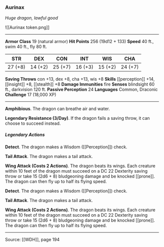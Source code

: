 ### Aurinax
_Huge dragon, lawful good_

![[Aurinax token.png]]


---

**Armor Class** 19 (natural armor)
**Hit Points** 256 (19d12 + 133)
**Speed** 40 ft., swim 40 ft., fly 80 ft.

| STR     | DEX     | CON     | INT     | WIS     | CHA     |
|---------|---------|---------|---------|---------|---------|
| 27 (+8) | 14 (+2) | 25 (+7) | 16 (+3) | 15 (+2) | 24 (+7) |

**Saving Throws** con +13, dex +8, cha +13, wis +8
**Skills** [[perception]] +14, [[insight]] +8, [[stealth]] +8
**Damage Immunities** fire
**Senses** blindsight 60 ft., darkvision 120 ft.
**Passive Perception** 24
**Languages** Common, Draconic
**Challenge** 17 (18,000 XP)

---

**Amphibious**. The dragon can breathe air and water.

**Legendary Resistance (3/Day)**. If the dragon fails a saving throw, it can choose to succeed instead.

##### Legendary Actions
**Detect**. The dragon makes a Wisdom ([[Perception]]) check.

**Tail Attack**. The dragon makes a tail attack.

**Wing Attack (Costs 2 Actions)**. The dragon beats its wings. Each creature within 10 feet of the dragon must succeed on a DC 22 Dexterity saving throw or take 15 (2d6 + 8) bludgeoning damage and be knocked [[prone]]. The dragon can then fly up to half its flying speed.

**Detect**. The dragon makes a Wisdom ([[Perception]]) check.

**Tail Attack**. The dragon makes a tail attack.

**Wing Attack (Costs 2 Actions)**. The dragon beats its wings. Each creature within 10 feet of the dragon must succeed on a DC 22 Dexterity saving throw or take 15 (2d6 + 8) bludgeoning damage and be knocked [[prone]]. The dragon can then fly up to half its flying speed.


---

Source: [[WDH]], page 194